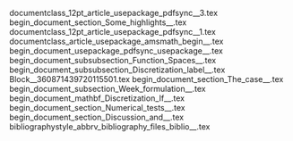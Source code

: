documentclass_12pt_article_usepackage_pdfsync__3.tex
begin_document_section_Some_highlights__.tex
documentclass_12pt_article_usepackage_pdfsync__1.tex
documentclass_article_usepackage_amsmath_begin__.tex
begin_document_usepackage_pdfsync_usepackage__.tex
begin_document_subsubsection_Function_Spaces__.tex
begin_document_subsubsection_Discretization_label__.tex
Block__360871439720115501.tex
begin_document_section_The_case__.tex
begin_document_subsection_Week_formulation__.tex
begin_document_mathbf_Discretization_If__.tex
begin_document_section_Numerical_tests__.tex
begin_document_section_Discussion_and__.tex
bibliographystyle_abbrv_bibliography_files_biblio__.tex

